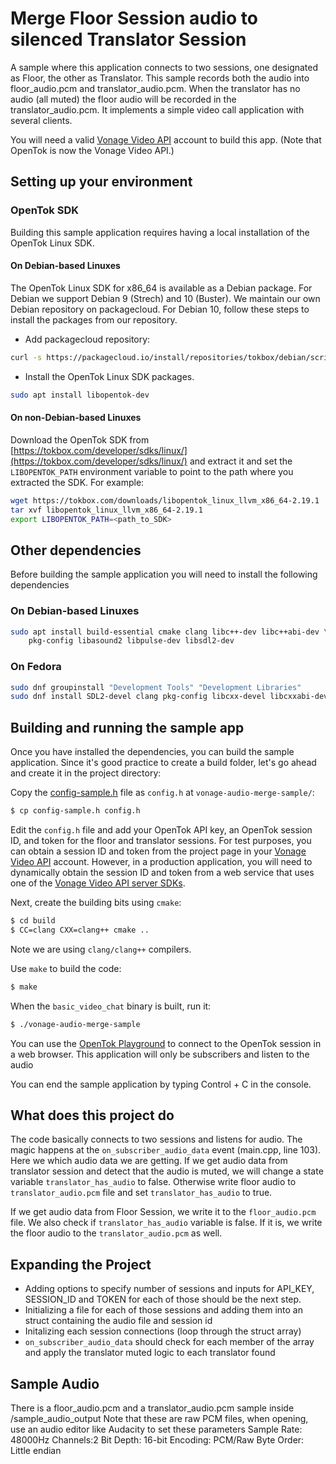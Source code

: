 # Merge Floor Session audio to silenced Translator Session

A sample where this application connects to two sessions, one designated as Floor, the other as Translator. This sample records both the audio into floor_audio.pcm and translator_audio.pcm. When the translator has no audio (all muted) the floor audio will be recorded in the translator_audio.pcm. 
It implements a simple video call application with several clients.


You will need a valid [Vonage Video API](https://tokbox.com/developer/)
account to build this app. (Note that OpenTok is now the Vonage Video API.)

## Setting up your environment

### OpenTok SDK

Building this sample application requires having a local installation of the
OpenTok Linux SDK.

#### On Debian-based Linuxes

The OpenTok Linux SDK for x86_64 is available as a Debian
package. For Debian we support Debian 9 (Strech) and 10 (Buster). We maintain
our own Debian repository on packagecloud. For Debian 10, follow these steps
to install the packages from our repository.

* Add packagecloud repository:

```bash
curl -s https://packagecloud.io/install/repositories/tokbox/debian/script.deb.sh | sudo bash
```

* Install the OpenTok Linux SDK packages.

```bash
sudo apt install libopentok-dev
```

#### On non-Debian-based Linuxes

Download the OpenTok SDK from [https://tokbox.com/developer/sdks/linux/](https://tokbox.com/developer/sdks/linux/)
and extract it and set the `LIBOPENTOK_PATH` environment variable to point to the path where you extracted the SDK.
For example:

```bash
wget https://tokbox.com/downloads/libopentok_linux_llvm_x86_64-2.19.1
tar xvf libopentok_linux_llvm_x86_64-2.19.1
export LIBOPENTOK_PATH=<path_to_SDK>
```

## Other dependencies

Before building the sample application you will need to install the following dependencies

### On Debian-based Linuxes

```bash
sudo apt install build-essential cmake clang libc++-dev libc++abi-dev \
    pkg-config libasound2 libpulse-dev libsdl2-dev
```

### On Fedora

```bash
sudo dnf groupinstall "Development Tools" "Development Libraries"
sudo dnf install SDL2-devel clang pkg-config libcxx-devel libcxxabi-devel cmake
```

## Building and running the sample app

Once you have installed the dependencies, you can build the sample application.
Since it's good practice to create a build folder, let's go ahead and create it
in the project directory:


Copy the [config-sample.h](onfig-sample.h) file as `config.h` at
`vonage-audio-merge-sample/`:

```bash
$ cp config-sample.h config.h
```

Edit the `config.h` file and add your OpenTok API key,
an OpenTok session ID, and token for the floor and translator sessions. For test purposes,
you can obtain a session ID and token from the project page in your
[Vonage Video API](https://tokbox.com/developer/) account. However,
in a production application, you will need to dynamically obtain the session
ID and token from a web service that uses one of
the [Vonage Video API server SDKs](https://tokbox.com/developer/sdks/server/).

Next, create the building bits using `cmake`:

```bash
$ cd build
$ CC=clang CXX=clang++ cmake ..
```

Note we are using `clang/clang++` compilers.

Use `make` to build the code:

```bash
$ make
```

When the `basic_video_chat` binary is built, run it:

```bash
$ ./vonage-audio-merge-sample
```

You can use the [OpenTok Playground](https://tokbox.com/developer/tools/playground/)
to connect to the OpenTok session in a web browser. This application will only be subscribers and listen to the audio

You can end the sample application by typing Control + C in the console.

## What does this project do

The code basically connects to two sessions and listens for audio. The magic happens at the ```on_subscriber_audio_data``` event (main.cpp, line 103).
Here we which audio data we are getting. If we get audio data from translator session and detect that the audio is muted, we will change a state variable
`translator_has_audio` to false. Otherwise write floor audio to `translator_audio.pcm` file and set `translator_has_audio` to true.

If we get audio data from Floor Session, we write it to the `floor_audio.pcm` file. We also check if `translator_has_audio` variable is false.
If it is, we write the floor audio to the `translator_audio.pcm` as well.

## Expanding the Project

- Adding options to specify number of sessions and inputs for API_KEY, SESSION_ID and TOKEN for each of those should be the next step.
- Initializing a file for each of those sessions and adding them into an struct containing the audio file and session id
- Initalizing each session connections (loop through the struct array)
- ```on_subscriber_audio_data``` should check for each member of the array and apply the translator muted logic to each translator found

## Sample Audio

There is a floor_audio.pcm and a translator_audio.pcm sample inside /sample_audio_output
Note that these are raw PCM files, when opening, use an audio editor like Audacity to set these parameters
Sample Rate: 48000Hz
Channels:2 
Bit Depth: 16-bit
Encoding: PCM/Raw
Byte Order: Little endian

